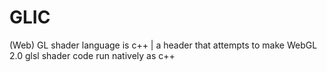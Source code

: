 # GLIC
(Web) GL shader language is c++ | a header that attempts to make WebGL 2.0 glsl shader code run natively as c++
